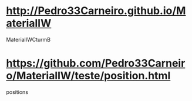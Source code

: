 # http://Pedro33Carneiro.github.io/MaterialIW
MaterialIWCturmB
# https://github.com/Pedro33Carneiro/MaterialIW/teste/position.html
positions
